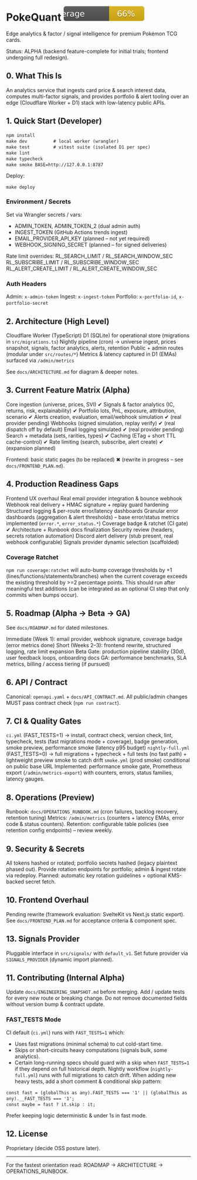 # PokeQuant ![Coverage](public/coverage-badge.svg)

Edge analytics & factor / signal intelligence for premium Pokémon TCG cards.

Status: ALPHA (backend feature-complete for initial trials; frontend undergoing full redesign).

## 0. What This Is
An analytics service that ingests card price & search interest data, computes multi-factor signals, and provides portfolio & alert tooling over an edge (Cloudflare Worker + D1) stack with low-latency public APIs.

## 1. Quick Start (Developer)
```
npm install
make dev          # local worker (wrangler)
make test         # vitest suite (isolated D1 per spec)
make lint
make typecheck
make smoke BASE=http://127.0.0.1:8787
```
Deploy:
```
make deploy
```

### Environment / Secrets
Set via Wrangler secrets / vars:
- ADMIN_TOKEN, ADMIN_TOKEN_2 (dual admin auth)
- INGEST_TOKEN (GitHub Actions trends ingest)
- EMAIL_PROVIDER_API_KEY (planned – not yet required)
- WEBHOOK_SIGNING_SECRET (planned – for signed deliveries)

Rate limit overrides:
RL_SEARCH_LIMIT / RL_SEARCH_WINDOW_SEC
RL_SUBSCRIBE_LIMIT / RL_SUBSCRIBE_WINDOW_SEC
RL_ALERT_CREATE_LIMIT / RL_ALERT_CREATE_WINDOW_SEC

### Auth Headers
Admin: `x-admin-token`
Ingest: `x-ingest-token`
Portfolio: `x-portfolio-id`, `x-portfolio-secret`

## 2. Architecture (High Level)
Cloudflare Worker (TypeScript)
D1 (SQLite) for operational store (migrations in `src/migrations.ts`)
Nightly pipeline (cron) → universe ingest, prices snapshot, signals, factor analytics, alerts, retention
Public + admin routes (modular under `src/routes/*`)
Metrics & latency captured in D1 (EMAs) surfaced via `/admin/metrics`

See `docs/ARCHITECTURE.md` for diagram & deeper notes.

## 3. Current Feature Matrix (Alpha)
Core ingestion (universe, prices, SVI) ✔
Signals & factor analytics (IC, returns, risk, explainability) ✔
Portfolio lots, PnL, exposure, attribution, scenario ✔
Alerts creation, evaluation, email/webhook simulation ✔ (real provider pending)
Webhooks (signed simulation, replay verify) ✔ (real dispatch off by default)
Email logging simulated ✔ (real provider pending)
Search + metadata (sets, rarities, types) ✔
Caching (ETag + short TTL cache-control) ✔
Rate limiting (search, subscribe, alert create) ✔ (expansion planned)

Frontend: basic static pages (to be replaced) ✖ (rewrite in progress – see `docs/FRONTEND_PLAN.md`).

## 4. Production Readiness Gaps
Frontend UX overhaul
Real email provider integration & bounce webhook
Webhook real delivery + HMAC signature + replay guard hardening
Structured logging & per-route error/latency dashboards
Granular error dashboards (aggregation & alert thresholds) – base error/status metrics implemented (`error.*`, `error_status.*`)
Coverage badge & ratchet (CI gate) ✔
Architecture + Runbook docs finalization
Security review (headers, secrets rotation automation)
Discord alert delivery (stub present, real webhook configurable)
Signals provider dynamic selection (scaffolded)

### Coverage Ratchet
`npm run coverage:ratchet` will auto-bump coverage thresholds by +1 (lines/functions/statements/branches) when the current coverage exceeds the existing threshold by >=2 percentage points. This should run after meaningful test additions (can be integrated as an optional CI step that only commits when bumps occur).

## 5. Roadmap (Alpha → Beta → GA)
See `docs/ROADMAP.md` for dated milestones.

Immediate (Week 1): email provider, webhook signature, coverage badge (error metrics done)
Short (Weeks 2–3): frontend rewrite, structured logging, rate limit expansion
Beta Gate: production pipeline stability (30d), user feedback loops, onboarding docs
GA: performance benchmarks, SLA metrics, billing / access tiering (if pursued)

## 6. API / Contract
Canonical: `openapi.yaml` + `docs/API_CONTRACT.md`. All public/admin changes MUST pass contract check (`npm run contract`).

## 7. CI & Quality Gates
`ci.yml` (FAST_TESTS=1) → install, contract check, version check, lint, typecheck, tests (fast migrations mode + coverage), badge generation, smoke preview, performance smoke (latency p95 budget)
`nightly-full.yml` (FAST_TESTS=0) → full migrations + typecheck + full tests (no fast path) + lightweight preview smoke to catch drift
`smoke.yml` (prod smoke) conditional on public base URL
Implemented: performance smoke gate, Prometheus export (`/admin/metrics-export`) with counters, errors, status families, latency gauges.

## 8. Operations (Preview)
Runbook: `docs/OPERATIONS_RUNBOOK.md` (cron failures, backlog recovery, retention tuning)
Metrics: `/admin/metrics` (counters + latency EMAs, error code & status counters).
Retention: configurable table policies (see retention config endpoints) – review weekly.

## 9. Security & Secrets
All tokens hashed or rotated; portfolio secrets hashed (legacy plaintext phased out). Provide rotation endpoints for portfolio; admin & ingest rotate via redeploy.
Planned: automatic key rotation guidelines + optional KMS-backed secret fetch.

## 10. Frontend Overhaul
Pending rewrite (framework evaluation: SvelteKit vs Next.js static export). See `docs/FRONTEND_PLAN.md` for acceptance criteria & component spec.

## 13. Signals Provider
Pluggable interface in `src/signals/` with `default_v1`. Set future provider via `SIGNALS_PROVIDER` (dynamic import planned).

## 11. Contributing (Internal Alpha)
Update `docs/ENGINEERING_SNAPSHOT.md` before merging.
Add / update tests for every new route or breaking change.
Do not remove documented fields without version bump & contract update.

### FAST_TESTS Mode
CI default (`ci.yml`) runs with `FAST_TESTS=1` which:
- Uses fast migrations (minimal schema) to cut cold-start time.
- Skips or short-circuits heavy computations (signals bulk, some analytics).
- Certain long-running specs should guard with a skip when `FAST_TESTS=1` if they depend on full historical depth.
Nightly workflow (`nightly-full.yml`) runs with full migrations to catch drift. When adding new heavy tests, add a short comment & conditional skip pattern:
```
const fast = (globalThis as any).FAST_TESTS === '1' || (globalThis as any).__FAST_TESTS === '1';
const maybe = fast ? it.skip : it;
```
Prefer keeping logic deterministic & under 1s in fast mode.

## 12. License
Proprietary (decide OSS posture later).

---
For the fastest orientation read: ROADMAP → ARCHITECTURE → OPERATIONS_RUNBOOK.

